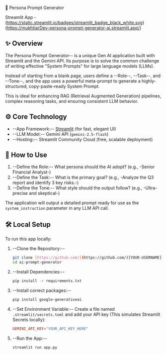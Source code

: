 🧙 Persona Prompt Generator

Streamlit App - (https://static.streamlit.io/badges/streamlit_badge_black_white.svg)
(https://mukhtiarDev-persona-prompt-generator-ai.streamlit.app/)

## ✨ Overview

The Persona Prompt Generator-- is a unique Gen AI application built with Streamlit and the Gemini API. Its purpose is to solve the common challenge of writing effective "System Prompts" for large language models (LLMs).

Instead of starting from a blank page, users define a --Role--, --Task--, and --Tone--, and the app uses a powerful meta-prompt to generate a highly-structured, copy-paste-ready System Prompt.

This is ideal for enhancing RAG (Retrieval Augmented Generation) pipelines, complex reasoning tasks, and ensuring consistent LLM behavior.

## ⚙️ Core Technology

- --App Framework:-- [Streamlit](https://streamlit.io/) (for fast, elegant UI)
- --LLM Model:-- Gemini API (`gemini-2.5-flash`)
- --Hosting:-- Streamlit Community Cloud (free, scalable deployment)

## 🚀 How to Use

1.  --Define the Role:-- What persona should the AI adopt? (e.g., -Senior Financial Analyst-)
2.  --Define the Task:-- What is the primary goal? (e.g., -Analyze the Q3 report and identify 3 key risks.-)
3.  --Define the Tone:-- What style should the output follow? (e.g., -Ultra-precise and skeptical-)

The application will output a detailed prompt ready for use as the `system_instruction` parameter in any LLM API call.

## 🛠️ Local Setup

To run this app locally:

1.  --Clone the Repository:--
    ```bash
    git clone [https://github.com/](https://github.com/)[YOUR-USERNAME]/ai-prompt-generator.git
    cd ai-prompt-generator
    ```
2.  --Install Dependencies:--
    ```bash
    pip install -r requirements.txt

3.  --Install correct packages:--
    ```bash
    pip install google-generativeai

4.  --Set Environment Variable:-- Create a file named `.streamlit/secrets.toml` and add your API key (This simulates Streamlit Secrets locally):
    ```toml
    GEMINI_API_KEY="YOUR_API_KEY_HERE"
    ```
5.  --Run the App:--
    ```bash
    streamlit run app.py
    ```